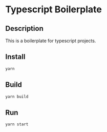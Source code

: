 # Typescript Boilerplate

## Description

This is a boilerplate for typescript projects.

## Install

```sh
yarn
```

## Build

```sh
yarn build
```

## Run

```sh
yarn start
```
